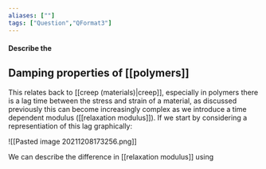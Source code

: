 ```yaml
---
aliases: [""]
tags: ["Question","QFormat3"]
---
```


#### Describe the
## Damping properties of [[polymers]]
This relates back to [[creep (materials)|creep]], especially in polymers there is a lag time between the stress and strain of a material, as discussed previously this can become increasingly complex as we introduce a time dependent modulus ([[relaxation modulus]]). If we start by considering a representiation of this lag graphically:

![[Pasted image 20211208173256.png]]

We can describe the difference in [[relaxation modulus]] using 